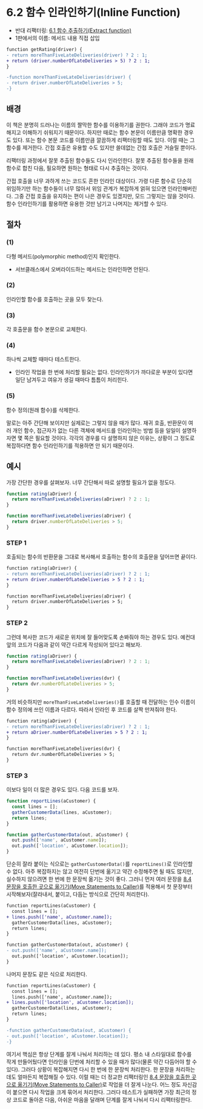 # 6.2 함수 인라인하기(Inline Function)
- 반대 리팩터링: [6.1 함수 추출하기(Extract function)](https://github.com/wonder13662/refactoring-v2/blob/writing/chapter06/6-1.md)
- 1판에서의 이름: 메서드 내용 직접 삽입
``` diff
function getRating(driver) {
- return moreThanFiveLateDeliveries(driver) ? 2 : 1;
+ return (driver.numberOfLateDeliveries > 5) ? 2 : 1;
}

-function moreThanFiveLateDeliveries(driver) {
- return driver.numberOfLateDeliveries > 5;
-}
```
## 배경
이 책은 분명히 드러나는 이름의 짤막한 함수를 이용하기를 권한다. 그래야 코드가 명료해지고 이해하기 쉬워지기 때문이다. 하지만 때로는 함수 본문이 이름만큼 명확한 경우도 있다. 또는 함수 본문 코드를 이름만큼 깔끔하게 리팩터링할 때도 있다. 이럴 때는 그 함수를 제거한다. 간접 호출은 유용할 수도 있지만 쓸데없는 간접 호출은 거슬릴 뿐이다.

리팩터링 과정에서 잘못 추출된 함수들도 다시 인라인한다. 잘못 추출된 함수들을 원래 함수로 합친 다음, 필요하면 원하는 형태로 다시 추출하는 것이다.

간접 호출을 너무 과하게 쓰는 코드도 흔한 인라인 대상이다. 가령 다른 함수로 단순히 위임하기만 하는 함수들이 너무 많아서 위임 관계가 복잡하게 얽혀 있으면 인라인해버린다. 그중 간접 호출을 유지하는 편이 나은 경우도 있겠지만, 모드 그렇지는 않을 것이다. 함수 인라인하기를 활용하면 유용한 것만 남기고 나머지는 제거할 수 있다.
## 절차
### (1)
다형 메서드(polymorphic method)인지 확인한다.
- 서브클래스에서 오버라이드하는 메서드는 인라인하면 안된다.
### (2)
인라인할 함수를 호출하는 곳을 모두 찾는다.
### (3)
각 호출문을 함수 본문으로 교체한다.
### (4)
하나씩 교체할 때마다 테스트한다.
- 인라인 작업을 한 번에 처리할 필요는 없다. 인라인하기가 까다로운 부분이 있다면 일단 남겨두고 여유가 생길 때마다 틈틈이 처리힌다.
### (5)
함수 정의(원래 함수)를 삭제한다.

말로는 아주 간단해 보이지만 실제로는 그렇지 않을 때가 많다. 재귀 호출, 반환문이 여러 개인 함수, 접근자가 없는 다른 객체에 메서드를 인라인하는 방법 등을 일일이 설명하자면 몇 쪽은 필요할 것이다. 각각의 경우를 다 설명하지 않은 이유는, 상황이 그 정도로 복잡하다면 함수 인라인하기를 적용하면 안 되기 때문이다.
## 예시
가장 간단한 경우를 살펴보자. 너무 간단해서 따로 설명할 필요가 없을 정도다.
```javascript
function rating(aDriver) {
  return moreThanFiveLateDeliveries(aDriver) ? 2 : 1;
}

function moreThanFiveLateDeliveries(aDriver) {
  return driver.numberOfLateDeliveries > 5;
}
```
### STEP 1
호출되는 함수의 반환문을 그대로 복사해서 호출하는 함수의 호출문을 덮어쓰면 끝이다.
```diff
function rating(aDriver) {
- return moreThanFiveLateDeliveries(aDriver) ? 2 : 1;
+ return driver.numberOfLateDeliveries > 5 ? 2 : 1;
}

function moreThanFiveLateDeliveries(aDriver) {
  return driver.numberOfLateDeliveries > 5;
}
```
### STEP 2
그런데 복사한 코드가 새로운 위치에 잘 들어맞도록 손봐줘야 하는 경우도 있다. 예컨대 앞의 코드가 다음과 같이 약간 다르게 작성되어 있다고 해보자.
```javascript
function rating(aDriver) {
  return moreThanFiveLateDeliveries(aDriver) ? 2 : 1;
}

function moreThanFiveLateDeliveries(dvr) {
  return dvr.numberOfLateDeliveries > 5;
}
```
거의 비슷하지만 `moreThanFiveLateDeliveries()`를 호출할 때 전달하는 인수 이름이 함수 정의에 쓰인 이름과 다르다. 따라서 인라인 후 코드를 살짝 만져줘야 한다.
```diff
function rating(aDriver) {
- return moreThanFiveLateDeliveries(aDriver) ? 2 : 1;
+ return aDriver.numberOfLateDeliveries > 5 ? 2 : 1;
}

function moreThanFiveLateDeliveries(dvr) {
  return dvr.numberOfLateDeliveries > 5;
}
```
### STEP 3
이보다 일이 더 많은 경우도 있다. 다음 코드를 보자.
```javascript
function reportLines(aCustomer) {
  const lines = [];
  gatherCustomerData(lines, aCustomer);
  return lines;
}

function gatherCustomerData(out, aCustomer) {
  out.push(['name', aCustomer.name]);
  out.push(['location', aCustomer.location]);
}
```
단순히 잘라 붙이는 식으로는 `gatherCustomerData()`를 `reportLines()`로 인라인할 수 없다. 아주 복잡하지는 않고 여전히 단번에 옮기고 약간 수정해주면 될 때도 많지만, 실수하지 않으려면 한 번에 한 문장씩 옮기는 것이 좋다. 그러니 먼저 여러 문장을 [8.4 문장을 호출한 곳으로 옮기기(Move Statements to Caller)](https://github.com/wonder13662/refactoring-v2/blob/writing/chapter08/8-4.md)를 적용해서 첫 문장부터 시작해보자(잘라내서, 붙이고, 다듬는 방식으로 간단히 처리한다).
```diff
function reportLines(aCustomer) {
  const lines = [];
+ lines.push(['name', aCustomer.name]);
  gatherCustomerData(lines, aCustomer);
  return lines;
}

function gatherCustomerData(out, aCustomer) {
- out.push(['name', aCustomer.name]);
  out.push(['location', aCustomer.location]);
}
```
나머지 문장도 같은 식으로 처리한다.
```diff
function reportLines(aCustomer) {
  const lines = [];
  lines.push(['name', aCustomer.name]);
+ lines.push(['location', aCustomer.location]);
  gatherCustomerData(lines, aCustomer);
  return lines;
}

-function gatherCustomerData(out, aCustomer) {
- out.push(['location', aCustomer.location]);
-}
```

여기서 핵심은 항상 단계를 잘게 나눠서 처리하는 데 있다. 평소 내 스타일대로 함수를 작게 만들어뒀다면 인라인을 단번에 처리할 수 있을 때가 많다(물론 약간 다듬어야 할 수 있다). 그러다 상황이 복잡해지면 다시 한 번에 한 문장씩 처리한다. 한 문장을 처리하는 데도 얼마든지 복잡해질 수 있다. 이럴 때는 더 정교한 리팩터링인 [8.4 문장을 호출한 곳으로 옮기기(Move Statements to Caller)](https://github.com/wonder13662/refactoring-v2/blob/writing/chapter08/8-4.md)로 작업을 더 잘게 나눈다. 어느 정도 자신감이 붙으면 다시 작업을 크게 묶어서 처리한다. 그러다 테스트가 실패하면 가장 최근의 정상 코드로 돌아온 다음, 아쉬운 마음을 달래며 단계를 잘게 나눠서 다시 리팩터링한다.